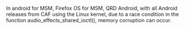 In android for MSM, Firefox OS for MSM, QRD Android, with all Android releases from CAF using the Linux kernel, due to a race condition in the function audio_effects_shared_ioctl(), memory corruption can occur.